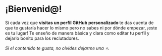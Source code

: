 # ¡Bienvenid@!

Si cada vez que <b> visitas un perfil GitHub personalizado </b> 
te das cuenta de que te gustaría hacer lo mismo pero no sabes ni por dónde empezar, ¡este es tu lugar!
Te enseño de manera básica y clara como editar tu perfil y dejarlo bonito para los reclutadores. <br>

<i> Si el contenido te gusta, no olvides dejarme una ⭐. </i>
